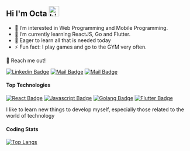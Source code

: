 ## Hi I'm Octa <img src="https://user-images.githubusercontent.com/1303154/88677602-1635ba80-d120-11ea-84d8-d263ba5fc3c0.gif" width="28px" height="28px" alt="hi">

- 👀 I’m interested in Web Programming and Mobile Programming.
- 🌱 I’m currently learning ReactJS, Go and Flutter.
- 📖 Eager to learn all that is needed today
- ⚡ Fun fact: I play games and go to the GYM very often.

📧 Reach me out!

[![Linkedin Badge](https://img.shields.io/badge/-Octaadsp-0e76a8?style=flat&labelColor=0e76a8&logo=linkedin&logoColor=white)](https://www.linkedin.com/in/octaadsp/) [![Mail Badge](https://img.shields.io/badge/-@octaadsp-e84393?style=flat&labelColor=e84393&logo=instagram&logoColor=white)](https://instagram.com/octaadsp) [![Mail Badge](https://img.shields.io/badge/-octaadsp-c0392b?style=flat&labelColor=c0392b&logo=gmail&logoColor=white)](mailto:octaadsp@gmail.com)

#### Top Technologies

<!-- TODO: Make technologies links takes you to repositories -->

[![React Badge](https://img.shields.io/badge/-React-61DBFB?style=for-the-badge&labelColor=black&logo=react&logoColor=61DBFB)](#) [![Javascript Badge](https://img.shields.io/badge/-Javascript-F0DB4F?style=for-the-badge&labelColor=black&logo=javascript&logoColor=F0DB4F)](#) [![Golang Badge](https://img.shields.io/badge/-Golang-19A7CE?style=for-the-badge&labelColor=black&logo=go&logoColor=19A7CE)](#) [![Flutter Badge](https://img.shields.io/badge/-Flutter-0A4D68?style=for-the-badge&labelColor=black&logo=flutter&logoColor=0A4D68)](#)



<!-- #### My Works
- 📎[My Resume/CV](https://github.com/ipenywis/ipenywis/blob/master/resumes/resume%20v1.0.pdf) -->

<!-- <details> -->
<!-- <summary>
  More stuff about me
</summary> -->

<!-- <br > -->

I like to learn new things to develop myself, especially those related to the world of technology


#### Coding Stats

[![Top Langs](https://github-readme-stats.vercel.app/api/top-langs/?username=octadsp&layout=compact&theme=dracula)](https://github.com/anuraghazra/github-readme-stats)

<!-- </details> -->